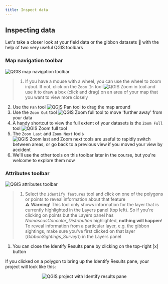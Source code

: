 ```yaml
---
title: Inspect data
---
```


## Inspecting data

Let's take a closer look at your field data or the gibbon datasets :eyes: with the help of two very useful QGIS toolbars

### Map navigation toolbar
<img src="{{site.baseurl}}/src/img/QGISToolbar_MapNav.png" alt="QGIS map navigation toolbar">  

> 1. If you have a mouse with a wheel, you can use the wheel to zoom in/out.  If not, click on the `Zoom In` tool <img src="{{site.baseurl}}/src/img/QGISTool_ZoomIn.png" alt="QGIS Zoom in tool"> and use it to draw a box (click and drag) on an area of your map that you want to view more closely
2. Use the `Pan` tool <img src="{{site.baseurl}}/src/img/QGISTool_Pan.png" alt="QGIS Pan tool"> to drag the map around
3. Use the `Zoom Out` tool <img src="{{site.baseurl}}/src/img/QGISTool_ZoomFull.png" alt="QGIS Zoom full tool"> to move 'further away' from your data
4. A handy shortcut to view the full extent of your datasets is the `Zoom Full` tool <img src="{{site.baseurl}}/src/img/QGISTool_ZoomFull.png" alt="QGIS Zoom full tool">
5. The `Zoom Last` and `Zoom Next` tools <img src="{{site.baseurl}}/src/img/QGISTool_ZoomLastNext.png" alt="QGIS Zoom last and Zoom next tools"> are useful to rapidly switch between areas, or go back to a previous view if you moved your view by accident
6. We'll use the other tools on this toolbar later in the course, but you're welcome to explore them now


### Attributes toolbar
<img src="{{site.baseurl}}/src/img/QGISToolbar_Attributes.png" alt="QGIS attributes toolbar">  

> 1. Select the `Identify features` tool and click on one of the polygons or points to reveal information about that feature  
> :warning: **Warning!**  This tool only shows information for the layer that is currently highlighted in the Layers panel (top left).  So if you're clicking on points but the Layers panel has *NomascusConcolor_Distribution* highlighted, **nothing will happen**!  To reveal information from a particular layer, e.g. the gibbon sightings, make sure you've first clicked on that layer (*GibbonSightings_Survey1*) in the Layers panel
1. You can close the Identify Results pane by clicking on the top-right [x] button


If you clicked on a polygon to bring up the Identify Results pane, your project will look like this:
<center><img src="{{site.baseurl}}/src/img/QGIS_IdentifyDistributionPoly.png" alt="QGIS project with Identify results pane"></center>
